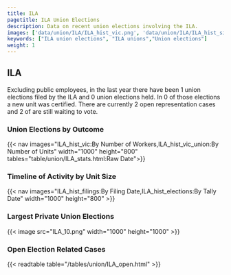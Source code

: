 ```yaml
---
title: ILA
pagetitle: ILA Union Elections
description: Data on recent union elections involving the ILA.
images: ['data/union/ILA/ILA_hist_vic.png', 'data/union/ILA/ILA_hist_size.png', 'data/union/ILA/ILA_10.png']
keywords: ["ILA union elections", "ILA unions","Union elections"]
weight: 1
---
```

##  ILA

Excluding public employees, in the last year there have been 1 union elections filed by the ILA and 0 union elections held. In 0 of those elections a new unit was certified. There are currently 2 open representation cases and 2 of are still waiting to vote.

### Union Elections by Outcome
{{< nav images="ILA_hist_vic:By Number of Workers,ILA_hist_vic_union:By Number of Units" width="1000" height="800" tables="table/union/ILA_stats.html:Raw Date">}}

### Timeline of Activity by Unit Size
{{< nav images="ILA_hist_filings:By Filing Date,ILA_hist_elections:By Tally Date" width="1000" height="800" >}}

### Largest Private Union Elections
{{< image src="ILA_10.png" width="1000" height="1000"  >}}

### Open Election Related Cases
{{< readtable table="/tables/union/ILA_open.html" >}}


